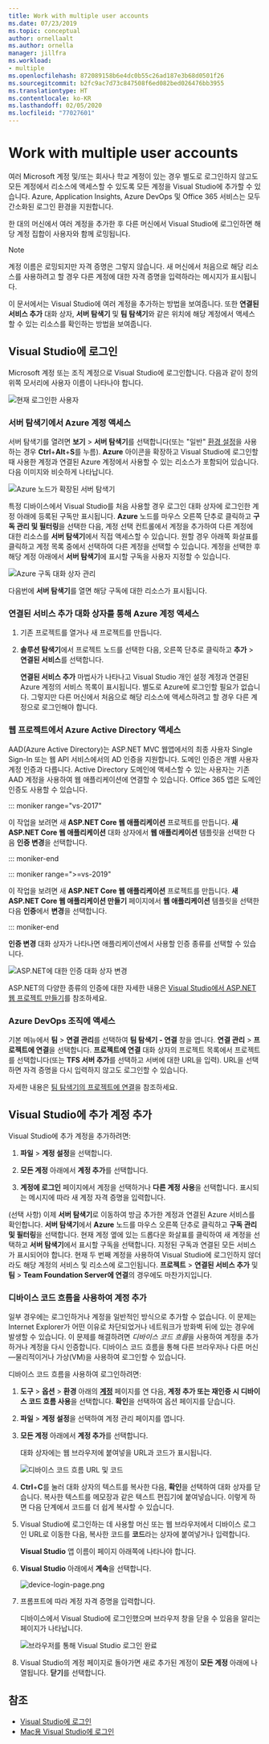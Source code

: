 ```yaml
---
title: Work with multiple user accounts
ms.date: 07/23/2019
ms.topic: conceptual
author: ornellaalt
ms.author: ornella
manager: jillfra
ms.workload:
- multiple
ms.openlocfilehash: 872089158b6e4dc0b55c26ad187e3b68d0501f26
ms.sourcegitcommit: b2fc9ac7d73c847508f6ed082bed026476bb3955
ms.translationtype: HT
ms.contentlocale: ko-KR
ms.lasthandoff: 02/05/2020
ms.locfileid: "77027601"
---
```

# <a name="work-with-multiple-user-accounts"></a>Work with multiple user accounts

여러 Microsoft 계정 및/또는 회사나 학교 계정이 있는 경우 별도로 로그인하지 않고도 모든 계정에서 리소스에 액세스할 수 있도록 모든 계정을 Visual Studio에 추가할 수 있습니다. Azure, Application Insights, Azure DevOps 및 Office 365 서비스는 모두 간소화된 로그인 환경을 지원합니다.

한 대의 머신에서 여러 계정을 추가한 후 다른 머신에서 Visual Studio에 로그인하면 해당 계정 집합이 사용자와 함께 로밍됩니다.

> [!NOTE]
> 계정 이름은 로밍되지만 자격 증명은 그렇지 않습니다. 새 머신에서 처음으로 해당 리소스를 사용하려고 할 경우 다른 계정에 대한 자격 증명을 입력하라는 메시지가 표시됩니다.

이 문서에서는 Visual Studio에 여러 계정을 추가하는 방법을 보여줍니다. 또한 **연결된 서비스 추가** 대화 상자, **서버 탐색기** 및 **팀 탐색기**와 같은 위치에 해당 계정에서 액세스할 수 있는 리소스를 확인하는 방법을 보여줍니다.

## <a name="sign-in-to-visual-studio"></a>Visual Studio에 로그인

Microsoft 계정 또는 조직 계정으로 Visual Studio에 로그인합니다. 다음과 같이 창의 위쪽 모서리에 사용자 이름이 나타나야 합니다.

![현재 로그인한 사용자](../ide/media/vs2015_username.png)

### <a name="access-your-azure-account-in-server-explorer"></a>서버 탐색기에서 Azure 계정 액세스

서버 탐색기를 열려면 **보기** > **서버 탐색기**를 선택합니다(또는 "일반" [환경 설정](../ide/environment-settings.md)을 사용하는 경우 **Ctrl**+**Alt**+**S**를 누름). **Azure** 아이콘을 확장하고 Visual Studio에 로그인할 때 사용한 계정과 연결된 Azure 계정에서 사용할 수 있는 리소스가 포함되어 있습니다. 다음 이미지와 비슷하게 나타납니다.

![Azure 노드가 확장된 서버 탐색기](../ide/media/work-with-multiple-user-accounts/server-explorer.png)

특정 디바이스에서 Visual Studio를 처음 사용할 경우 로그인 대화 상자에 로그인한 계정 아래에 등록된 구독만 표시됩니다. **Azure** 노드를 마우스 오른쪽 단추로 클릭하고 **구독 관리 및 필터링**을 선택한 다음, 계정 선택 컨트롤에서 계정을 추가하여 다른 계정에 대한 리소스를 **서버 탐색기**에서 직접 액세스할 수 있습니다. 원할 경우 아래쪽 화살표를 클릭하고 계정 목록 중에서 선택하여 다른 계정을 선택할 수 있습니다. 계정을 선택한 후 해당 계정 아래에서 **서버 탐색기**에 표시할 구독을 사용자 지정할 수 있습니다.

![Azure 구독 대화 상자 관리](../ide/media/vs2015_manage_subs.png)

다음번에 **서버 탐색기**를 열면 해당 구독에 대한 리소스가 표시됩니다.

### <a name="access-your-azure-account-via-add-connected-service-dialog"></a>연결된 서비스 추가 대화 상자를 통해 Azure 계정 액세스

1. 기존 프로젝트를 열거나 새 프로젝트를 만듭니다.

1. **솔루션 탐색기**에서 프로젝트 노드를 선택한 다음, 오른쪽 단추로 클릭하고 **추가** > **연결된 서비스**를 선택합니다.

   **연결된 서비스 추가** 마법사가 나타나고 Visual Studio 개인 설정 계정과 연결된 Azure 계정의 서비스 목록이 표시됩니다. 별도로 Azure에 로그인할 필요가 없습니다. 그렇지만 다른 머신에서 처음으로 해당 리소스에 액세스하려고 할 경우 다른 계정으로 로그인해야 합니다.

### <a name="access-azure-active-directory-in-a-web-project"></a>웹 프로젝트에서 Azure Active Directory 액세스

AAD(Azure Active Directory)는 ASP.NET MVC 웹앱에서의 최종 사용자 Single Sign-In 또는 웹 API 서비스에서의 AD 인증을 지원합니다. 도메인 인증은 개별 사용자 계정 인증과 다릅니다. Active Directory 도메인에 액세스할 수 있는 사용자는 기존 AAD 계정을 사용하여 웹 애플리케이션에 연결할 수 있습니다. Office 365 앱은 도메인 인증도 사용할 수 있습니다.

::: moniker range="vs-2017"

이 작업을 보려면 새 **ASP.NET Core 웹 애플리케이션** 프로젝트를 만듭니다. **새 ASP.NET Core 웹 애플리케이션** 대화 상자에서 **웹 애플리케이션** 템플릿을 선택한 다음 **인증 변경**을 선택합니다.

::: moniker-end

::: moniker range=">=vs-2019"

이 작업을 보려면 새 **ASP.NET Core 웹 애플리케이션** 프로젝트를 만듭니다. **새 ASP.NET Core 웹 애플리케이션 만들기** 페이지에서 **웹 애플리케이션** 템플릿을 선택한 다음 **인증**에서 **변경**을 선택합니다.

::: moniker-end

**인증 변경** 대화 상자가 나타나면 애플리케이션에서 사용할 인증 종류를 선택할 수 있습니다.

![ASP.NET에 대한 인증 대화 상자 변경](../ide/media/vs2015_change_authentication.png)

ASP.NET의 다양한 종류의 인증에 대한 자세한 내용은 [Visual Studio에서 ASP.NET 웹 프로젝트 만들기](/aspnet/visual-studio/overview/2013/creating-web-projects-in-visual-studio#authentication-methods)를 참조하세요.

### <a name="access-your-azure-devops-organization"></a>Azure DevOps 조직에 액세스

기본 메뉴에서 **팀** > **연결 관리**를 선택하여 **팀 탐색기 - 연결** 창을 엽니다. **연결 관리** > **프로젝트에 연결**을 선택합니다. **프로젝트에 연결** 대화 상자의 프로젝트 목록에서 프로젝트를 선택합니다(또는 **TFS 서버 추가**를 선택하고 서버에 대한 URL을 입력). URL을 선택하면 자격 증명을 다시 입력하지 않고도 로그인할 수 있습니다.

자세한 내용은 [팀 탐색기의 프로젝트에 연결](connect-team-project.md)을 참조하세요.

## <a name="add-an-additional-account-to-visual-studio"></a>Visual Studio에 추가 계정 추가

Visual Studio에 추가 계정을 추가하려면:

1. **파일** > **계정 설정**을 선택합니다.

1. **모든 계정** 아래에서 **계정 추가**를 선택합니다.

1. **계정에 로그인** 페이지에서 계정을 선택하거나 **다른 계정 사용**을 선택합니다. 표시되는 메시지에 따라 새 계정 자격 증명을 입력합니다.

(선택 사항) 이제 **서버 탐색기**로 이동하여 방금 추가한 계정과 연결된 Azure 서비스를 확인합니다. **서버 탐색기**에서 **Azure** 노드를 마우스 오른쪽 단추로 클릭하고 **구독 관리 및 필터링**을 선택합니다. 현재 계정 옆에 있는 드롭다운 화살표를 클릭하여 새 계정을 선택하고 **서버 탐색기**에서 표시할 구독을 선택합니다. 지정된 구독과 연결된 모든 서비스가 표시되어야 합니다. 현재 두 번째 계정을 사용하여 Visual Studio에 로그인하지 않더라도 해당 계정의 서비스 및 리소스에 로그인됩니다. **프로젝트** > **연결된 서비스 추가** 및 **팀** > **Team Foundation Server에 연결**의 경우에도 마찬가지입니다.

### <a name="add-an-account-using-device-code-flow"></a>디바이스 코드 흐름을 사용하여 계정 추가

일부 경우에는 로그인하거나 계정을 일반적인 방식으로 추가할 수 없습니다. 이 문제는 Internet Explorer가 어떤 이유로 차단되었거나 네트워크가 방화벽 뒤에 있는 경우에 발생할 수 있습니다. 이 문제를 해결하려면 *디바이스 코드 흐름*을 사용하여 계정을 추가하거나 계정을 다시 인증합니다. 디바이스 코드 흐름을 통해 다른 브라우저나 다른 머신&mdash;물리적이거나 가상(VM)을 사용하여 로그인할 수 있습니다.

디바이스 코드 흐름을 사용하여 로그인하려면:

1. **도구** > **옵션** > **환경** 아래의 [**계정**](reference/accounts-environment-options-dialog-box.md) 페이지를 연 다음, **계정 추가 또는 재인증 시 디바이스 코드 흐름 사용**을 선택합니다. **확인**을 선택하여 옵션 페이지를 닫습니다.

1. **파일** > **계정 설정**을 선택하여 계정 관리 페이지를 엽니다.

1. **모든 계정** 아래에서 **계정 추가**를 선택합니다.

   대화 상자에는 웹 브라우저에 붙여넣을 URL과 코드가 표시됩니다.

   ![디바이스 코드 흐름 URL 및 코드](media/work-with-multiple-user-accounts/device-login-code.png)

1. **Ctrl**+**C**를 눌러 대화 상자의 텍스트를 복사한 다음, **확인**을 선택하여 대화 상자를 닫습니다. 복사한 텍스트를 메모장과 같은 텍스트 편집기에 붙여넣습니다. 이렇게 하면 다음 단계에서 코드를 더 쉽게 복사할 수 있습니다.

1. Visual Studio에 로그인하는 데 사용할 머신 또는 웹 브라우저에서 디바이스 로그인 URL로 이동한 다음, 복사한 코드를 **코드**라는 상자에 붙여넣거나 입력합니다.

   **Visual Studio** 앱 이름이 페이지 아래쪽에 나타나야 합니다.

1. **Visual Studio** 아래에서 **계속**을 선택합니다.

   ![device-login-page.png](media/work-with-multiple-user-accounts/device-login-page.png)

1. 프롬프트에 따라 계정 자격 증명을 입력합니다.

   디바이스에서 Visual Studio에 로그인했으며 브라우저 창을 닫을 수 있음을 알리는 페이지가 나타납니다.

   ![브라우저를 통해 Visual Studio 로그인 완료](media/work-with-multiple-user-accounts/sign-in-browser-complete.png)

1. Visual Studio의 계정 페이지로 돌아가면 새로 추가된 계정이 **모든 계정** 아래에 나열됩니다. **닫기**를 선택합니다.

## <a name="see-also"></a>참조

- [Visual Studio에 로그인](signing-in-to-visual-studio.md)
- [Mac용 Visual Studio에 로그인](/visualstudio/mac/signing-in)
